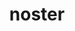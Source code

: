 ---
title: noster
meaning: our
ch: [fourteen, f2, f, 7r]
pos: extotadjective
femstem: nostr
femend: a
neutstem: nostr
neutend: um
six: y
---